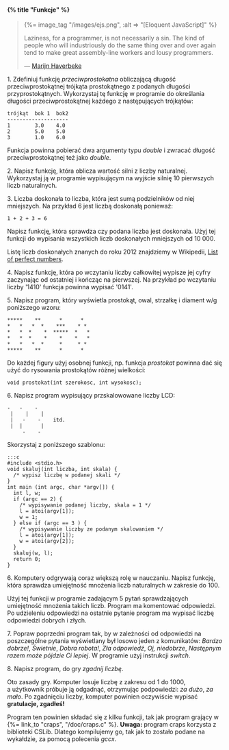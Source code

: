 #### {% title "Funkcje" %}

<blockquote>
<p>{%= image_tag "/images/ejs.png", :alt => "[Eloquent JavaScript]" %}</p>
<p>
 Laziness, for a programmer, is not necessarily a sin. The kind of
 people who will industriously do the same thing over and over again
 tend to make great assembly-line workers and lousy programmers.
</p>
<p class="author">— <a href="http://eloquentjavascript.net">Marijn Haverbeke</a></p>
</blockquote>

1\. Zdefiniuj funkcję *przeciwprostokatna* obliczającą długość
przeciwprostokątnej trójkąta prostokątnego z podanych długości
przyprostokątnych. Wykorzystaj tę funkcję w programie do określania
długości przeciwprostokątnej każdego z następujących trójkątów:

    trójkąt  bok 1  bok2
    --------------------
    1        3.0    4.0
    2        5.0    5.0
    3        1.0    6.0

Funkcja powinna pobierać dwa argumenty typu *double* i zwracać długość
przeciwprostokątnej też jako *double*.

2\. Napisz funkcję, która oblicza wartość silni z liczby
naturalnej. Wykorzystaj ją w programie wypisującym na wyjście
silnię 10 pierwszych liczb naturalnych.

3\. Liczba doskonała to liczba, która jest sumą podzielników od niej
mniejszych. Na przykład 6 jest liczbą doskonałą ponieważ:

    1 + 2 + 3 = 6

Napisz funkcję, która sprawdza czy podana liczba jest doskonała.
Użyj tej funkcji do wypisania wszystkich liczb doskonałych mniejszych
od 10 000.

Listę liczb doskonałych znanych do roku 2012 znajdziemy w Wikipedii,
[List of perfect numbers](http://en.wikipedia.org/wiki/List_of_perfect_numbers).

4\. Napisz funkcję, która po wczytaniu liczby całkowitej wypisze jej
cyfry zaczynając od ostatniej i kończąc na pierwszej.  Na przykład po
wczytaniu liczby '1410' funkcja powinna wypisać '0141'.

5\. Napisz program, który wyświetla prostokąt, owal, strzałkę
i diament w/g poniższego wzoru:

    *****    **      *      *
    *   *   *  *    ***    * *
    *   *  *    *  *****  *   *
    *   *  *    *    *    *   *
    *   *   *  *     *     * *
    *****    **      *      *

Do każdej figury użyj osobnej funkcji, np.
funkcja *prostokat* powinna dać się użyć do rysowania
prostokątów różnej wielkości:

    void prostokat(int szerokosc, int wysokosc);

6\. Napisz program wypisujący przskalowowane liczby LCD:

    -   -    -
     |    |    |
     |   -    -    itd.
     |  |      |
         -    -

Skorzystaj z poniższego szablonu:

    :::c
    #include <stdio.h>
    void skaluj(int liczba, int skala) {
      /* wypisz liczbę w podanej skali */
    }
    int main (int argc, char *argv[]) {
      int l, w;
      if (argc == 2) {
        /* wypisywanie podanej liczby, skala = 1 */
        l = atoi(argv[1]);
        w = 1;
      } else if (argc == 3 ) {
        /* wypisywanie liczby ze podanym skalowaniem */
        l = atoi(argv[1]);
        w = atoi(argv[2]);
      }
      skaluj(w, l);
      return 0;
    }

6\. Komputery odgrywają coraz większą rolę w nauczaniu. Napisz
funkcję, która sprawdza umiejętność mnożenia liczb naturalnych
w zakresie do 100.

Użyj tej funkcji w programie zadającym 5 pytań sprawdzających
umiejętność mnożenia takich liczb. Program ma komentować
odpowiedzi. Po udzieleniu odpowiedzi na ostatnie pytanie
program ma wypisać liczbę odpowiedzi dobrych i złych.

7\. Popraw poprzedni program tak, by w zależności od odpowiedzi na
poszczególne pytania wyświetlany był losowo jeden z komunikatów:
*Bardzo dobrze!*, *Świetnie*, *Dobra robota!*,
*Zła odpowiedź*, *Oj, niedobrze*, *Następnym razem
może pójdzie Ci lepiej*. W programie użyj instrukcji
*switch*.

8\. Napisz program, do gry *zgadnij liczbę*.

Oto zasady gry.
Komputer losuje liczbę z zakresu od 1 do 1000, a użytkownik próbuje ją
odgadnąć, otrzymując podpowiedzi: *za dużo*, *za mało*. Po
zgadnięciu liczby, komputer powinien oczywiście wypisać **gratulacje,
zgadłeś!**

Program ten powinien składać się z kilku funkcji, tak jak program
grający w {%= link_to "craps", "/doc/craps.c" %}.
**Uwaga:**
program craps korzysta z biblioteki CSLib. Dlatego kompilujemy go, tak
jak to zostało podane na wykałdzie, za pomocą polecenia *gccx*.
